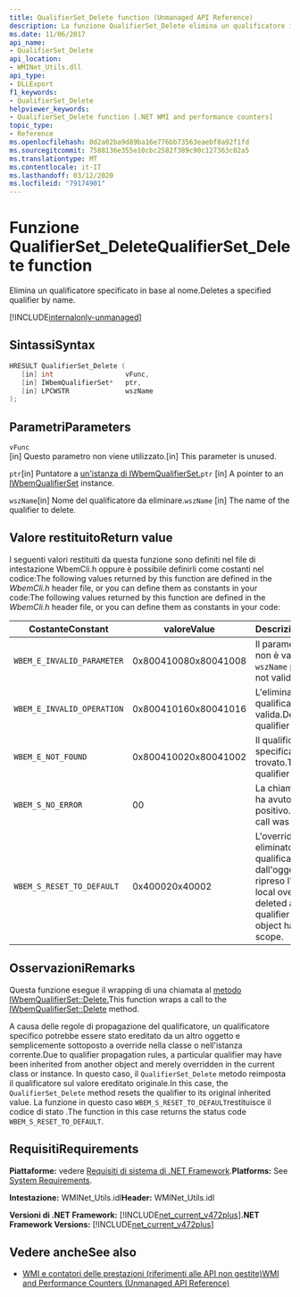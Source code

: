 ```yaml
---
title: QualifierSet_Delete function (Unmanaged API Reference)
description: La funzione QualifierSet_Delete elimina un qualificatore in base al nome.
ms.date: 11/06/2017
api_name:
- QualifierSet_Delete
api_location:
- WMINet_Utils.dll
api_type:
- DLLExport
f1_keywords:
- QualifierSet_Delete
helpviewer_keywords:
- QualifierSet_Delete function [.NET WMI and performance counters]
topic_type:
- Reference
ms.openlocfilehash: 0d2a02ba9d89ba16e776bb73563eaebf8a92f1fd
ms.sourcegitcommit: 7588136e355e10cbc2582f389c90c127363c02a5
ms.translationtype: MT
ms.contentlocale: it-IT
ms.lasthandoff: 03/12/2020
ms.locfileid: "79174901"
---
```

# <a name="qualifierset_delete-function"></a><span data-ttu-id="3e38c-103">Funzione QualifierSet_Delete</span><span class="sxs-lookup"><span data-stu-id="3e38c-103">QualifierSet_Delete function</span></span>
<span data-ttu-id="3e38c-104">Elimina un qualificatore specificato in base al nome.</span><span class="sxs-lookup"><span data-stu-id="3e38c-104">Deletes a specified qualifier by name.</span></span>  

[!INCLUDE[internalonly-unmanaged](../../../../includes/internalonly-unmanaged.md)]
  
## <a name="syntax"></a><span data-ttu-id="3e38c-105">Sintassi</span><span class="sxs-lookup"><span data-stu-id="3e38c-105">Syntax</span></span>  
  
```cpp  
HRESULT QualifierSet_Delete (
   [in] int                  vFunc,
   [in] IWbemQualifierSet*   ptr,
   [in] LPCWSTR              wszName
);
```  

## <a name="parameters"></a><span data-ttu-id="3e38c-106">Parametri</span><span class="sxs-lookup"><span data-stu-id="3e38c-106">Parameters</span></span>

`vFunc`  
<span data-ttu-id="3e38c-107">[in] Questo parametro non viene utilizzato.</span><span class="sxs-lookup"><span data-stu-id="3e38c-107">[in] This parameter is unused.</span></span>

<span data-ttu-id="3e38c-108">`ptr`[in] Puntatore a [un'istanza di IWbemQualifierSet.](/windows/desktop/api/wbemcli/nn-wbemcli-iwbemqualifierset)</span><span class="sxs-lookup"><span data-stu-id="3e38c-108">`ptr` [in] A pointer to an [IWbemQualifierSet](/windows/desktop/api/wbemcli/nn-wbemcli-iwbemqualifierset) instance.</span></span>

<span data-ttu-id="3e38c-109">`wszName`[in] Nome del qualificatore da eliminare.</span><span class="sxs-lookup"><span data-stu-id="3e38c-109">`wszName` [in] The name of the qualifier to delete.</span></span>

## <a name="return-value"></a><span data-ttu-id="3e38c-110">Valore restituito</span><span class="sxs-lookup"><span data-stu-id="3e38c-110">Return value</span></span>

<span data-ttu-id="3e38c-111">I seguenti valori restituiti da questa funzione sono definiti nel file di intestazione WbemCli.h oppure è possibile definirli come costanti nel codice:The following values returned by this function are defined in the *WbemCli.h* header file, or you can define them as constants in your code:</span><span class="sxs-lookup"><span data-stu-id="3e38c-111">The following values returned by this function are defined in the *WbemCli.h* header file, or you can define them as constants in your code:</span></span>

|<span data-ttu-id="3e38c-112">Costante</span><span class="sxs-lookup"><span data-stu-id="3e38c-112">Constant</span></span>  |<span data-ttu-id="3e38c-113">valore</span><span class="sxs-lookup"><span data-stu-id="3e38c-113">Value</span></span>  |<span data-ttu-id="3e38c-114">Descrizione</span><span class="sxs-lookup"><span data-stu-id="3e38c-114">Description</span></span>  |
|---------|---------|---------|
|`WBEM_E_INVALID_PARAMETER` | <span data-ttu-id="3e38c-115">0x80041008</span><span class="sxs-lookup"><span data-stu-id="3e38c-115">0x80041008</span></span> | <span data-ttu-id="3e38c-116">Il parametro `wszName` non è valido.</span><span class="sxs-lookup"><span data-stu-id="3e38c-116">The `wszName` parameter is not valid.</span></span> |
|`WBEM_E_INVALID_OPERATION` | <span data-ttu-id="3e38c-117">0x80041016</span><span class="sxs-lookup"><span data-stu-id="3e38c-117">0x80041016</span></span> | <span data-ttu-id="3e38c-118">L'eliminazione di questo qualificatore non è valida.</span><span class="sxs-lookup"><span data-stu-id="3e38c-118">Deleting this qualifier is illegal.</span></span> |
|`WBEM_E_NOT_FOUND` | <span data-ttu-id="3e38c-119">0x80041002</span><span class="sxs-lookup"><span data-stu-id="3e38c-119">0x80041002</span></span> | <span data-ttu-id="3e38c-120">Il qualificatore specificato non è stato trovato.</span><span class="sxs-lookup"><span data-stu-id="3e38c-120">The specified qualifier was not found.</span></span> |
|`WBEM_S_NO_ERROR` | <span data-ttu-id="3e38c-121">0</span><span class="sxs-lookup"><span data-stu-id="3e38c-121">0</span></span> | <span data-ttu-id="3e38c-122">La chiamata di funzione ha avuto esito positivo.</span><span class="sxs-lookup"><span data-stu-id="3e38c-122">The function call was successful.</span></span>  |
| `WBEM_S_RESET_TO_DEFAULT` | <span data-ttu-id="3e38c-123">0x40002</span><span class="sxs-lookup"><span data-stu-id="3e38c-123">0x40002</span></span> | <span data-ttu-id="3e38c-124">L'override locale è stato eliminato e il qualificatore originale dall'oggetto padre ha ripreso l'ambito.</span><span class="sxs-lookup"><span data-stu-id="3e38c-124">The local override was deleted and the original qualifier from the parent object has resumed scope.</span></span> |

## <a name="remarks"></a><span data-ttu-id="3e38c-125">Osservazioni</span><span class="sxs-lookup"><span data-stu-id="3e38c-125">Remarks</span></span>

<span data-ttu-id="3e38c-126">Questa funzione esegue il wrapping di una chiamata al [metodo IWbemQualifierSet::Delete.](/windows/desktop/api/wbemcli/nf-wbemcli-iwbemqualifierset-delete)</span><span class="sxs-lookup"><span data-stu-id="3e38c-126">This function wraps a call to the [IWbemQualifierSet::Delete](/windows/desktop/api/wbemcli/nf-wbemcli-iwbemqualifierset-delete) method.</span></span>

<span data-ttu-id="3e38c-127">A causa delle regole di propagazione del qualificatore, un qualificatore specifico potrebbe essere stato ereditato da un altro oggetto e semplicemente sottoposto a override nella classe o nell'istanza corrente.</span><span class="sxs-lookup"><span data-stu-id="3e38c-127">Due to qualifier propagation rules, a particular qualifier may have been inherited from another object and merely overridden in the current class or instance.</span></span> <span data-ttu-id="3e38c-128">In questo caso, il `QualifierSet_Delete` metodo reimposta il qualificatore sul valore ereditato originale.</span><span class="sxs-lookup"><span data-stu-id="3e38c-128">In this case, the `QualifierSet_Delete` method resets the qualifier to its original inherited value.</span></span> <span data-ttu-id="3e38c-129">La funzione in questo caso `WBEM_S_RESET_TO_DEFAULT`restituisce il codice di stato .</span><span class="sxs-lookup"><span data-stu-id="3e38c-129">The function in this case returns the status code `WBEM_S_RESET_TO_DEFAULT`.</span></span>

## <a name="requirements"></a><span data-ttu-id="3e38c-130">Requisiti</span><span class="sxs-lookup"><span data-stu-id="3e38c-130">Requirements</span></span>  
 <span data-ttu-id="3e38c-131">**Piattaforme:** vedere [Requisiti di sistema di .NET Framework](../../get-started/system-requirements.md).</span><span class="sxs-lookup"><span data-stu-id="3e38c-131">**Platforms:** See [System Requirements](../../get-started/system-requirements.md).</span></span>  
  
 <span data-ttu-id="3e38c-132">**Intestazione:** WMINet_Utils.idl</span><span class="sxs-lookup"><span data-stu-id="3e38c-132">**Header:** WMINet_Utils.idl</span></span>  
  
 <span data-ttu-id="3e38c-133">**Versioni di .NET Framework:** [!INCLUDE[net_current_v472plus](../../../../includes/net-current-v472plus.md)]</span><span class="sxs-lookup"><span data-stu-id="3e38c-133">**.NET Framework Versions:** [!INCLUDE[net_current_v472plus](../../../../includes/net-current-v472plus.md)]</span></span>  
  
## <a name="see-also"></a><span data-ttu-id="3e38c-134">Vedere anche</span><span class="sxs-lookup"><span data-stu-id="3e38c-134">See also</span></span>

- [<span data-ttu-id="3e38c-135">WMI e contatori delle prestazioni (riferimenti alle API non gestite)</span><span class="sxs-lookup"><span data-stu-id="3e38c-135">WMI and Performance Counters (Unmanaged API Reference)</span></span>](index.md)
